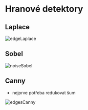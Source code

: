 # Hranové detektory

## Laplace
![edgeLaplace](https://user-images.githubusercontent.com/46580540/170127195-00a7f442-df3a-4be2-acb7-eb06190de464.png)

## Sobel
![noiseSobel](https://user-images.githubusercontent.com/46580540/170127371-78bb18a5-8eea-446d-afab-e8150f97c3bb.png)

## Canny
- nejprve potřeba redukovat šum

![edgesCanny](https://user-images.githubusercontent.com/46580540/170128042-eb72fb74-d3a4-4fee-a6cb-cd6975bbdc59.png)
